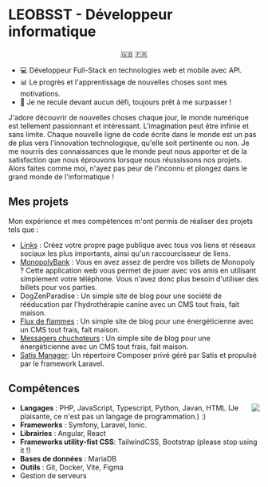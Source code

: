 # LEOBSST - Développeur informatique

<p align="center">
  <a href="README.md">🇬🇧</a>
  <a href="README_fr.md">🇫🇷</a>
</p>

- 💻 Développeur Full-Stack en technologies web et mobile avec API.
- 📊 Le progrès et l'apprentissage de nouvelles choses sont mes motivations.
- 🦾 Je ne recule devant aucun défi, toujours prêt à me surpasser !

J'adore découvrir de nouvelles choses chaque jour, le monde numérique est tellement passionnant et intéressant. L'imagination peut être infinie et sans limite. Chaque nouvelle ligne de code écrite dans le monde est un pas de plus vers l'innovation technologique, qu'elle soit pertinente ou non. Je me nourris des connaissances que le monde peut nous apporter et de la satisfaction que nous éprouvons lorsque nous réussissons nos projets. Alors faites comme moi, n'ayez pas peur de l'inconnu et plongez dans le grand monde de l'informatique !

## Mes projets

Mon expérience et mes compétences m'ont permis de réaliser des projets tels que :

- [Links](https://www.linkskly.fr) : Créez votre propre page publique avec tous vos liens et réseaux sociaux les plus importants, ainsi qu'un raccourcisseur de liens.
- [MonopolyBank](https://monopolybank.leobsst.fr) : Vous en avez assez de perdre vos billets de Monopoly ? Cette application web vous permet de jouer avec vos amis en utilisant simplement votre téléphone. Vous n'avez donc plus besoin d'utiliser des billets pour vos parties.
- DogZenParadise : Un simple site de blog pour une société de rééducation par l'hydrothérapie canine avec un CMS tout frais, fait maison.
- [Flux de flammes](https:://www.fluxdeflammes.fr) : Un simple site de blog pour une énergéticienne avec un CMS tout frais, fait maison.
- [Messagers chuchoteurs](https:://messagerschuchoteurs.com) : Un simple site de blog pour une énergéticienne avec un CMS tout frais, fait maison.
- [Satis Manager](https://github.com/leobsst/satis-manager): Un répertoire Composer privé géré par Satis et propulsé par le framework Laravel.

## Compétences

<img align="right" src="https://github-readme-stats.vercel.app/api?username=LEOBSST&show_icons=true&hide=prs&theme=tokyonight" />

- **Langages** : PHP, JavaScript, Typescript, Python, Javan, HTML (Je plaisante, ce n'est pas un langage de programmation.) :)
- **Frameworks** : Symfony, Laravel, Ionic.
- **Librairies** : Angular, React
- **Frameworks utility-fist CSS**: TailwindCSS, Bootstrap (please stop using it !)
- **Bases de données** : MariaDB
- **Outils** : Git, Docker, Vite, Figma
- Gestion de serveurs

